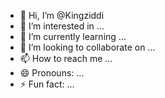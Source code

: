 - 👋 Hi, I’m @Kingziddi
- 👀 I’m interested in ...
- 🌱 I’m currently learning ...
- 💞️ I’m looking to collaborate on ...
- 📫 How to reach me ...
- 😄 Pronouns: ...
- ⚡ Fun fact: ...

<!---
Kingziddi/Kingziddi is a ✨ special ✨ repository because its `README.md` (this file) appears on your GitHub profile.
You can click the Preview link to take a look at your changes.
--->
